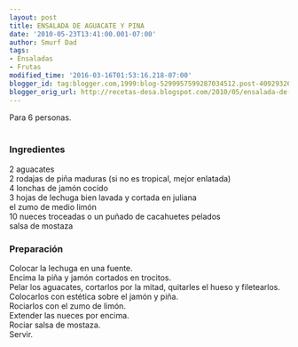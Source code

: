 ```yaml
---
layout: post
title: ENSALADA DE AGUACATE Y PINA
date: '2010-05-23T13:41:00.001-07:00'
author: Smurf Dad
tags:
- Ensaladas
- Frutas
modified_time: '2016-03-16T01:53:16.218-07:00'
blogger_id: tag:blogger.com,1999:blog-5299957599287034512.post-4092932696199970628
blogger_orig_url: http://recetas-desa.blogspot.com/2010/05/ensalada-de-aguacate-y-pina.html
---
```


Para 6 personas.<br /><br /><h3>Ingredientes</h3><p>2 aguacates<br />2 rodajas de pi&ntilde;a maduras (si no es tropical, mejor enlatada)<br />4 lonchas de jam&oacute;n cocido<br />3 hojas de lechuga bien lavada y cortada en juliana<br />el zumo de medio lim&oacute;n<br />10 nueces troceadas o un pu&ntilde;ado de cacahuetes pelados<br />salsa de mostaza</p><h3>Preparaci&oacute;n</h3><p>Colocar la lechuga en una fuente.<br />Encima la pi&ntilde;a y jam&oacute;n cortados en trocitos.<br />Pelar los aguacates, cortarlos por la mitad, quitarles el hueso y filetearlos.<br />Colocarlos con est&eacute;tica sobre el jam&oacute;n y pi&ntilde;a.<br />Rociarlos con el zumo de lim&oacute;n.<br />Extender las nueces por encima.<br />Rociar salsa de mostaza.<br />Servir.</p>